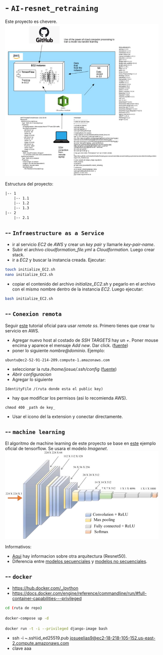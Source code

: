 # - `AI-resnet_retraining`
Este proyecto es chevere.
![](documentation/image.jpeg)

Estructura del proyecto:
```
|-- 1
    |-- 1.1
    |-- 1.2
    |-- 1.3
|-- 2
    |-- 2.1
```

## -- `Infraestructure as a Service`
- ir al servicio _EC2_ de _AWS_ y crear un _key pair_ y llamarle _key-pair-name_.
- Subir el archivo _cloudformation_file.yml_ a _Cloudformation_. Luego crear stack.
- ir a _EC2_ y buscar la instancia creada. Ejecutar:
```bash
touch initialize_EC2.sh
nano initialize_EC2.sh
```
- copiar el contenido del archivo _initialize_EC2.sh_ y pegarlo en el archivo con el mismo nombre dentro de la instancia _EC2_. Luego ejecutar:
```bash
bash initialize_EC2.sh
```
## -- `Conexion remota`

Seguir [este](https://code.visualstudio.com/docs/remote/troubleshooting#_improving-your-security-with-a-dedicated-key) tutorial oficial para usar _remote ss_. Primero tienes que crear tu servicio en AWS.

- Agregar nuevo host al costado de _SSH TARGETS_ hay un _+_. Poner mouse encima y aparece el mensaje _Add new_. Dar click. ([fuente](https://code.visualstudio.com/docs/remote/ssh#_remember-hosts-and-advanced-settings))
- poner lo siguiente _nombre@dominio_. Ejemplo:
```
ubuntu@ec2-52-91-214-209.compute-1.amazonaws.com
```
- seleccionar la ruta _/home/josue/.ssh/config_ ([fuente](https://code.visualstudio.com/docs/remote/troubleshooting#_improving-your-security-with-a-dedicated-key))
- _Abrir configuracion_
- Agregar lo siguiente
```
IdentityFile /(ruta donde esta el public key)
```
- hay que modificar los permisos (asi lo recomienda AWS).
```
chmod 400 _path de key_
```
- Usar el icono del la extension y conectar directamente.


## -- `machine learning`
El algoritmo de machine learning de este proyecto se base en [este](https://www.tensorflow.org/tutorials/images/transfer_learning) ejemplo oficial de tensorflow. Se usara el modelo _Imagenet_.
![](documentation/imagenet.jpg)

Informativos:
- [Aqui](https://keras.io/api/applications/) hay informacion sobre otra arquitectura (Resnet50).
- Diferencia entre [modelos secuenciales](https://www.tensorflow.org/guide/keras/sequential_model) y [modelos no secuenciales](https://www.tensorflow.org/guide/keras/functional).

## -- `docker`
- https://hub.docker.com/_/python
- https://docs.docker.com/engine/reference/commandline/run/#full-container-capabilities---privileged

```bash
cd (ruta de repo)

docker-compose up -d

docker run -t -i --privileged django-image bash
```

- ssh -i ~.ssh\id_ed25519.pub josueelias9@ec2-18-218-105-152.us-east-2.compute.amazonaws.com
- clave aaa
